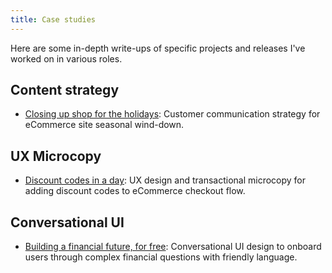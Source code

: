 ```yaml
---
title: Case studies
---
```


Here are some in-depth write-ups of specific projects and releases I've worked on in various roles. 

## Content strategy
* [Closing up shop for the holidays](daye-closing-shop.md): Customer communication strategy for eCommerce site seasonal wind-down.

## UX Microcopy
* [Discount codes in a day](discount-codes.md): UX design and transactional microcopy for adding discount codes to eCommerce checkout flow.

## Conversational UI
* [Building a financial future, for free](multiply-conversational-design.md): Conversational UI design to onboard users through complex financial questions with friendly language.
